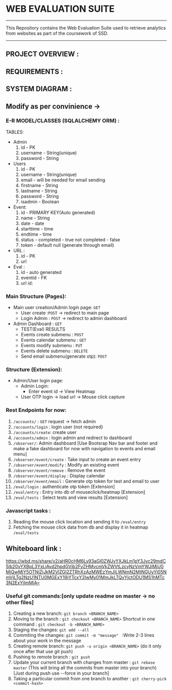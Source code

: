 # WEB EVALUATION SUITE
<hr>
This Repository contains the Web Evaluation Suite used to retrieve analytics from websites as part of the coursework of SSD.
<hr>

## PROJECT OVERVIEW :

## REQUIREMENTS :

## SYSTEM DIAGRAM :


## Modify as per convinience ->
### E-R MODEL/CLASSES (SQLALCHEMY ORM) :
TABLES:
* Admin
    1. id - PK 
    2. username - String(unique)
    3. password - String
* Users
    1. id - PK
    2. username - String(unique)
    3. email - will be needed for email sending
    4. firstname - String
    5. lastname - String
    6. password - String
    7. isadmin - Boolean
* Event:
    1. id - PRIMARY KEY(Auto generated)
    2. name - String
    3. date - date
    4. starttime - time
    5. endtime - time
    6. status - completed - true not completed - false
    7. token - default null (generate through email)
* URL :
    1. id - PK
    2. url
* Eval :
    1. id - auto generated
    2. eventid - FK
    3. url id:
### Main Structure (Pages):
* Main user creation/Admin login page: `GET`
    * User create :`POST`   -> redirect to main page
    * Login Admin : `POST`  -> redirect to admin dashboard
* Admin Dashboard : `GET`
    * TEST(Eval) RESULTS
    * Events create submenu : `POST`
    * Events calendar submenu : `GET`
    * Events modify submenu : `PUT`
    * Events delete submenu : `DELETE`
    * Send email submenu(generate otp): `POST`
### Structure (Extension):
* Admin/User login page:
    * Admin Login:
        * Enter event id -> View Heatmap
    * User OTP login -> load url -> Mouse click capture
### Rest Endpoints for now:

1. `/accounts/` : `GET` request -> fetch admin 
2. `/accounts/login` : login user {not required}
3. `/accounts/create`: create user
4. `/accounts/admin` : login admin and redirect to dashboard
5. `/observer/`: Admin dashboard [Use Bootsrap Nav bar and footer and make a fake dashboard for now with navigation to events and email menu]
6. `/observer/event/create` : Take input to create an event entry
7. `/observer/event/modify` : Modify an existing event
8. `/observer/event/remove` : Remove the event
9. `/observer/event/display` : Display calendar
10. `/observer/event/email` : Generate otp token for test and email to user
11. `/eval/login` : authenticate otp token [Extension]
12. `/eval/entry` : Entry into db of mouseclick/heatmap [Extension]
13. `/eval/tests` : Select tests and view results [Extension]
### Javascript tasks :
1. Reading the mouse click location and sending it to `/eval/entry`
2. Fetching the mouse click data from db and display it in heatmap `/eval/tests`

## Whiteboard link : 
https://wbd.ms/share/v2/aHR0cHM6Ly93aGl0ZWJvYXJkLm1pY3Jvc29mdC5jb20vYXBpL3YxLjAvd2hpdGVib2FyZHMvcmVkZWVtLzcyNzVmYWJiMjU0MjQwMjY5OTNiZjJkM2VlZGI2ZTRhXzAzMWEzYmJjLWNmN2MtNGUyYi05NmVjLTg2NzU1NTU0MGExY19iYTcxY2IwMy01MmJkLTQyYjctODU1MS1hMTc3N2ExYjlmMjA=

### Useful git commands:[only update readme on master -> no other files]
1. Creating a new branch: `git branch <BRANCH_NAME>`
2. Moving to the branch : `git checkout <BRANCH_NAME>` Shortcut in one command : `git checkout -b <BRANCH_NAME>`
3. Staging the changes: `git add --all`
4. Commiting the changes: `git commit -m "message" ` :Write 2-3 lines about your work in the message
5. Creating remote branch: `git push -u origin <BRANCH_NAME>` (do it only once after that use git push)
6. Pushing to remote branch : `git push`
7. Update your current branch with changes from master : `git rebase master` (This will bring all the commits from master into your branch)[Just during push use --force in your branch]
8. Taking a particular commit from one branch to another : `git cherry-pick <commit-hash>`
